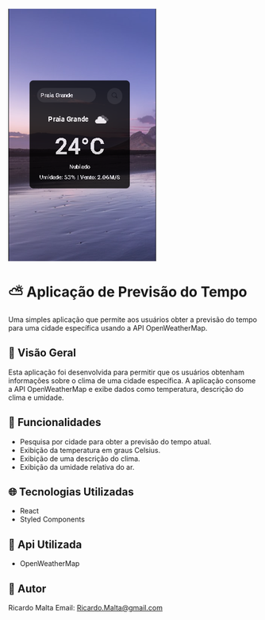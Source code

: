 ![imagem do site](./src/components//assets/image/Previsao1.png)

# ⛅ Aplicação de Previsão do Tempo

Uma simples aplicação que permite aos usuários obter a previsão do tempo para uma cidade específica usando a API OpenWeatherMap.

## 👀 Visão Geral

Esta aplicação foi desenvolvida para permitir que os usuários obtenham informações sobre o clima de uma cidade específica. A aplicação consome a API OpenWeatherMap e exibe dados como temperatura, descrição do clima e umidade.

## 📱 Funcionalidades

- Pesquisa por cidade para obter a previsão do tempo atual.
- Exibição da temperatura em graus Celsius.
- Exibição de uma descrição do clima.
- Exibição da umidade relativa do ar.

## 🌐 Tecnologias Utilizadas 
 - React
 - Styled Components

 ## 🤵 Api Utilizada
 - OpenWeatherMap

 ## 🧠 Autor 

 Ricardo Malta 
 Email: Ricardo.Malta@gmail.com




